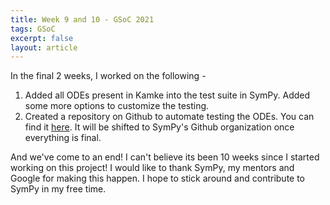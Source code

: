 ```yaml
---
title: Week 9 and 10 - GSoC 2021
tags: GSoC
excerpt: false
layout: article
---
```


In the final 2 weeks, I worked on the following -
<ol>
    <li>
        Added all ODEs present in Kamke into the test suite in SymPy. Added some more options to customize the testing.
    </li>
    <li>
        Created a repository on Github to automate testing the ODEs. You can find it <a href="https://github.com/naveensaigit/kamke_test_suite">here</a>. It will be shifted to SymPy's Github organization once everything is final.
    </li>
</ol>

And we've come to an end! I can't believe its been 10 weeks since I started working on this project! I would like to thank SymPy, my mentors and Google for making this happen. I hope to stick around and contribute to SymPy in my free time.
